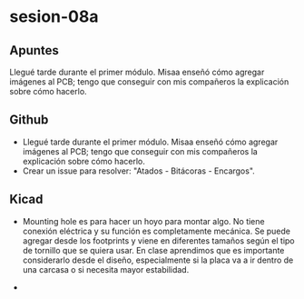 # sesion-08a

## Apuntes
Llegué tarde durante el primer módulo. Misaa enseñó cómo agregar imágenes al PCB; tengo que conseguir con mis compañeros la explicación sobre cómo hacerlo. 

## Github
- Llegué tarde durante el primer módulo. Misaa enseñó cómo agregar imágenes al PCB; tengo que conseguir con mis compañeros la explicación sobre cómo hacerlo.
- Crear un issue para resolver: "Atados - Bitácoras - Encargos".


## Kicad
- Mounting hole es para hacer un hoyo para montar algo.  No tiene conexión eléctrica y su función es completamente mecánica. Se puede agregar desde los footprints y viene en diferentes tamaños según el tipo de tornillo que se quiera usar. En clase aprendimos que es importante considerarlo desde el diseño, especialmente si la placa va a ir dentro de una carcasa o si necesita mayor estabilidad.

- 
